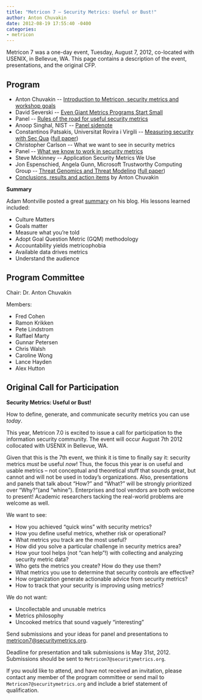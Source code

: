 ```yaml
---
title: "Metricon 7 — Security Metrics: Useful or Bust!"
author: Anton Chuvakin
date: 2012-08-19 17:55:40 -0400
categories:
- metricon
---
```


Metricon 7 was a one-day event, Tuesday, August 7, 2012, co-located with USENIX, in Bellevue, WA.
This page contains a description of the event, presentations, and the original CFP. 

<!-- more -->

## Program

* Anton Chuvakin -- [Introduction to Metricon, security metrics and workshop goals](/attachments/Metricon-7-intro.pdf) 
* David Severski -- [Even Giant Metrics Programs Start Small](/attachments/Metricon-7-David-Even-Giants-Start-Small.pdf)  
* Panel -- [Rules of the road for useful security metrics](/attachments/Metricon-7-Panel-1-rules.pdf)
* Anoop Singhal, NIST -- [Panel sidenote](/attachments/Metricon-7-sidenote-Anoop-panel-AG-for-metricon-6.0.pdf)
* Constantinos Patsakis, Universitat Rovira i Virgili -- [Measuring security with Sec Qua](/attachments/Metricon-7-secqua-presentation.pdf) ([full paper](/attachments/Metricon-7-paper-secqua-doc.pdf))
* Christopher Carlson -- What we want to see in security metrics
* Panel -- [What we know to work in security metrics](/attachments/Metricon-7-Panel-2-works.pdf)
* Steve Mckinney -- Application Security Metrics We Use 
* Jon Espenschied, Angela Gunn, Microsoft Trustworthy Computing Group -- [Threat Genomics and Threat Modeling](/attachments/Metricon-7-Threat-Genomics-presentation-v6-Public-Final.pdf) ([full paper](/attachments/Metricon-7-paper-Threat-Genomics-Espenschied-Gunn-2012.pdf))
* [Conclusions, results and action items](/attachments/Metricon-7-intro.pdf) by Anton Chuvakin

__Summary__

Adam Montville posted a great [summary](http://www.tripwire.com/state-of-security/it-security-data-protection/security-controls/to-navigate-your-security-program-measure-well/) on his blog. His lessons learned included: 

*	Culture Matters
*	Goals matter
*	Measure what you&rsquo;re told
*	Adopt Goal Question Metric (GQM) methodology
*	Accountability yields metricophobia
*	Available data drives metrics
*	Understand the audience

## Program Committee

Chair: Dr. Anton Chuvakin

Members:

*	Fred Cohen
*	Ramon Krikken
*	Pete Lindstrom
*	Raffael Marty
*	Gunnar Petersen
*	Chris Walsh
*	Caroline Wong
*	Lance Hayden
*	Alex Hutton

## Original Call for Participation 

__Security Metrics: Useful or Bust!__

How to define, generate, and communicate security metrics you can use _today_.

This year, Metricon 7.0 is excited to issue a call for participation to the information security  community. The event will occur August 7th 2012 collocated with USENIX in Bellevue, WA.  

Given that this is the 7th event, we think it is time to finally say it:  security metrics _must_ be useful _now_! Thus, the focus this year is on useful and usable metrics &#x2013; not conceptual and theoretical stuff that sounds great, but cannot and will not be used in today&rsquo;s organizations. 
Also, presentations and panels that talk about &ldquo;How?&rdquo; and &ldquo;What?&rdquo; will be strongly prioritized over &ldquo;Why?&rdquo;(and &ldquo;whine&rdquo;). Enterprises and tool vendors are both welcome to present! Academic researchers tacking the real-world problems are welcome as well.

We want to see:

*	How you achieved &ldquo;quick wins&rdquo; with security metrics?
*	How you define useful metrics, whether risk or operational?
*	What metrics you track are the most useful?
*	How did you solve a particular challenge in security metrics area?
*	How your tool helps (not &ldquo;can help&rdquo;!) with collecting and analyzing security metric data?
*	Who gets the metrics you create? How do they use them?
*	What metrics you use to determine that security controls are effective?
*	How organization generate actionable advice from security metrics?
*	How to track that your security is improving using metrics?

We do not want:

*	Uncollectable and unusable metrics
*	Metrics philosophy
*	Uncooked metrics that sound vaguely &ldquo;interesting&rdquo;

Send submissions and your ideas for panel and presentations to metricon7@securitymetrics.org. 

Deadline for presentation and talk submissions is May 31st, 2012. Submissions should be sent to `Metricon7@securitymetrics.org`.

If you would like to attend, and have not received an invitation, please contact any member of the program committee or send mail to `Metricon7@securitymetrics.org` and include a brief statement of qualification.
